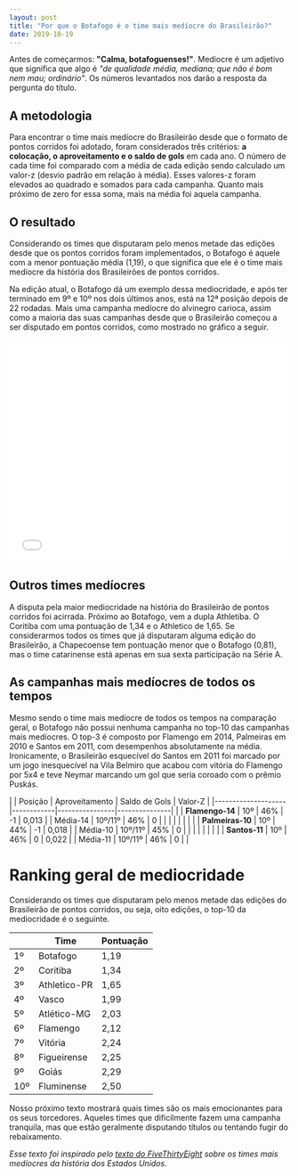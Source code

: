 ```yaml
---
layout: post
title: "Por que o Botafogo é o time mais medíocre do Brasileirão?"
date: 2019-10-19
---
```


Antes de começarmos: **"Calma, botafoguenses!"**. Medíocre é um adjetivo que significa que algo é *"de qualidade média, mediana; que não é bom nem mau; ordinário"*. Os números levantados nos darão a resposta da pergunta do título.

## A metodologia

Para encontrar o time mais medíocre do Brasileirão desde que o formato de pontos corridos foi adotado, foram considerados três critérios: **a colocação, o aproveitamento e o saldo de gols** em cada ano. O número de cada time foi comparado com a média de cada edição sendo calculado um valor-z (desvio padrão em relação à média). Esses valores-z foram elevados ao quadrado e somados para cada campanha. Quanto mais próximo de zero for essa soma, mais na média foi aquela campanha.

## O resultado

Considerando os times que disputaram pelo menos metade das edições desde que os pontos corridos foram implementados, o Botafogo é aquele com a menor pontuação média (1,19), o que significa que ele é o time mais medíocre da história dos Brasileirões de pontos corridos.

Na edição atual, o Botafogo dá um exemplo dessa mediocridade, e após ter terminado em 9º e 10º nos dois últimos anos, está na 12ª posição depois de 22 rodadas. Mais uma campanha medíocre do alvinegro carioca, assim como a maioria das suas campanhas desde que o Brasileirão começou a ser disputado em pontos corridos, como mostrado no gráfico a seguir.

<iframe title="Em suas 14 participações no Brasileirão desde 2004, o Botafogo terminou 10 vezes entre a 6 e 15 colocação" aria-label="Interactive line chart" src="//datawrapper.dwcdn.net/UArZP/1/" scrolling="no" frameborder="0" style="border: none;" width="100%" height="400"></iframe>

## Outros times medíocres

A disputa pela maior mediocridade na história do Brasileirão de pontos corridos foi acirrada. Próximo ao Botafogo, vem a dupla Athletiba. O Coritiba com uma pontuação de 1,34 e o Athletico de 1,65. Se considerarmos todos os times que já disputaram alguma edição do Brasileirão, a Chapecoense tem pontuação menor que o Botafogo (0,81), mas o time catarinense está apenas em sua sexta participação na Série A.

## As campanhas mais medíocres de todos os tempos

Mesmo sendo o time mais medíocre de todos os tempos na comparação geral, o Botafogo não possui nenhuma campanha no top-10 das campanhas mais medíocres. O top-3 é composto por Flamengo em 2014, Palmeiras em 2010 e Santos em 2011, com desempenhos absolutamente na média. Ironicamente, o Brasileirão esquecível do Santos em 2011 foi marcado por um jogo inesquecível na Vila Belmiro que acabou com vitória do Flamengo por 5x4 e teve Neymar marcando um gol que seria coroado com o prêmio Puskás.

|                    | Posição    | Aproveitamento | Saldo de Gols | Valor-Z |
|--------------------|------------|----------------|---------------|         |
| **Flamengo-14**    | 10º        | 46%            | -1            | 0,013   |
| Média-14           | 10º/11º    | 46%            | 0             |         |
|                    |            |                |               |         |
| **Palmeiras-10**   | 10º        | 44%            | -1            | 0,018   |
| Média-10           | 10º/11º    | 45%            | 0             |         |
|                    |            |                |               |         |
| **Santos-11**      | 10º        | 46%            | 0             | 0,022   |
| Média-11           | 10º/11º    | 46%            | 0             |         |

# Ranking geral de mediocridade

Considerando os times que disputaram pelo menos metade das edições do Brasileirão de pontos corridos, ou seja, oito edições, o top-10 da mediocridade é o seguinte.

|        | Time           | Pontuação |
|--------|----------------|-----------|
| 1º     | Botafogo       | 1,19      |
| 2º     | Coritiba       | 1,34      |
| 3º     | Athletico-PR   | 1,65      |
| 4º     | Vasco          | 1,99      |
| 5º     | Atlético-MG    | 2,03      |
| 6º     | Flamengo       | 2,12      |
| 7º     | Vitória        | 2,24      |
| 8º     | Figueirense    | 2,25      |
| 9º     | Goiás          | 2,29      |
| 10º    | Fluminense     | 2,50      |

Nosso próximo texto mostrará quais times são os mais emocionantes para os seus torcedores. Aqueles times que dificilmente fazem uma campanha tranquila, mas que estão geralmente disputando títulos ou tentando fugir do rebaixamento.

*Esse texto foi inspirado pelo [texto do FiveThirtyEight](https://fivethirtyeight.com/features/we-checked-50-years-of-sports-history-to-find-the-team-that-stands-out-the-least/) sobre os times mais medíocres da história dos Estados Unidos.*
